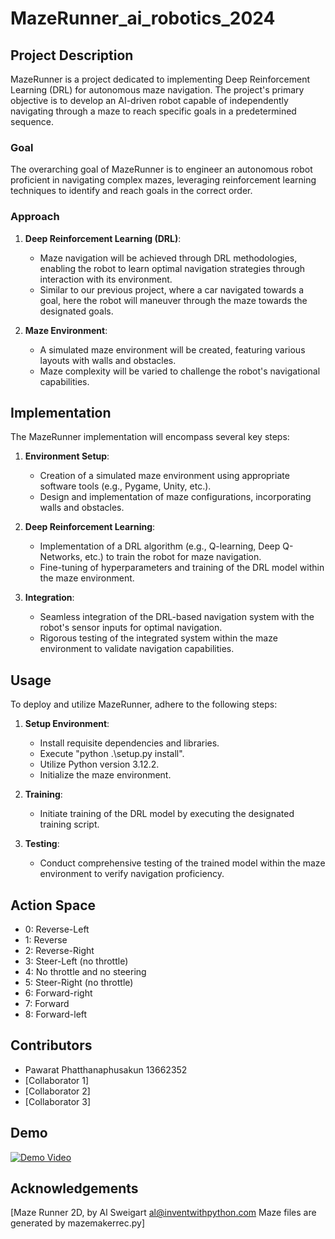# MazeRunner_ai_robotics_2024

## Project Description

MazeRunner is a project dedicated to implementing Deep Reinforcement Learning (DRL) for autonomous maze navigation. The project's primary objective is to develop an AI-driven robot capable of independently navigating through a maze to reach specific goals in a predetermined sequence.

### Goal

The overarching goal of MazeRunner is to engineer an autonomous robot proficient in navigating complex mazes, leveraging reinforcement learning techniques to identify and reach goals in the correct order.

### Approach

1. **Deep Reinforcement Learning (DRL)**:

   - Maze navigation will be achieved through DRL methodologies, enabling the robot to learn optimal navigation strategies through interaction with its environment.
   - Similar to our previous project, where a car navigated towards a goal, here the robot will maneuver through the maze towards the designated goals.

2. **Maze Environment**:

   - A simulated maze environment will be created, featuring various layouts with walls and obstacles.
   - Maze complexity will be varied to challenge the robot's navigational capabilities.

## Implementation

The MazeRunner implementation will encompass several key steps:

1. **Environment Setup**:

   - Creation of a simulated maze environment using appropriate software tools (e.g., Pygame, Unity, etc.).
   - Design and implementation of maze configurations, incorporating walls and obstacles.

2. **Deep Reinforcement Learning**:

   - Implementation of a DRL algorithm (e.g., Q-learning, Deep Q-Networks, etc.) to train the robot for maze navigation.
   - Fine-tuning of hyperparameters and training of the DRL model within the maze environment.

3. **Integration**:

   - Seamless integration of the DRL-based navigation system with the robot's sensor inputs for optimal navigation.
   - Rigorous testing of the integrated system within the maze environment to validate navigation capabilities.

## Usage

To deploy and utilize MazeRunner, adhere to the following steps:

1. **Setup Environment**:

   - Install requisite dependencies and libraries.
   - Execute "python .\setup.py install".
   - Utilize Python version 3.12.2.
   - Initialize the maze environment.

2. **Training**:

   - Initiate training of the DRL model by executing the designated training script.

3. **Testing**:
   - Conduct comprehensive testing of the trained model within the maze environment to verify navigation proficiency.

## Action Space

- 0: Reverse-Left
- 1: Reverse
- 2: Reverse-Right
- 3: Steer-Left (no throttle)
- 4: No throttle and no steering
- 5: Steer-Right (no throttle)
- 6: Forward-right
- 7: Forward
- 8: Forward-left

## Contributors

- Pawarat Phatthanaphusakun 13662352
- [Collaborator 1]
- [Collaborator 2]
- [Collaborator 3]

## Demo

[![Demo Video](https://img.youtube.com/vi/xDCfFlaXbyM/0.jpg)](https://youtu.be/xDCfFlaXbyM)

## Acknowledgements

[Maze Runner 2D, by Al Sweigart al@inventwithpython.com Maze files are generated by mazemakerrec.py]
